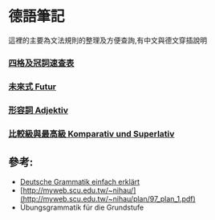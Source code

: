 # 德語筆記

這裡的主要為文法規則的整理及方便查詢,有中文與德文穿插說明

### [四格及冠詞速查表](https://github.com/ewigkeitab/deutschnotizen/blob/main/Tabelle_mit_Artikel.md)

### [未來式 Futur](https://github.com/ewigkeitab/deutschnotizen/blob/main/Futur.md)

### [形容詞 Adjektiv](https://github.com/ewigkeitab/deutschnotizen/blob/main/Adjektiv.md)

### [比較級與最高級 Komparativ und Superlativ](https://github.com/ewigkeitab/deutschnotizen/blob/main/Komparativ_und_Superlativ.md)

## 參考:

- [Deutsche Grammatik einfach erklärt](https://blogs.sch.gr/etsaroucha/files/2020/04/EasyDeutsch_Grammatik_V8.2-2.pdf)
- [http://myweb.scu.edu.tw/~nihau/](http://myweb.scu.edu.tw/~nihau/plan/97_plan_1.pdf)
- Übungsgrammatik für die Grundstufe